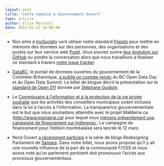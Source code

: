 ```yaml
---
layout: post
title: "Cette semaine à Gouvernement Ouvert"
type: article
author: Ellie Marshall
date: 2013-02-22 10:00:00
---
```

- Nos amis à [mySociety](http://www.mysociety.org/) vont utiliser notre standard [Popolo](http://www.popoloproject.com) pour mettre en mémoire des données sur des personnes, des organisations et des postes sur leur service web [PopIt](http://popit.mysociety.org/). Vous pouvez suivre [leur évolution sur GitHub](https://github.com/mysociety/popit/issues/239) ou joindre la conversation alors que nous travaillons à finaliser ce standard à travers [notre issue tracker](https://github.com/opennorth/popolo-standard/issues?state=open).

- [DataBC](http://www.data.gov.bc.ca/), le portail de données ouvertes du gouvernement de la Colombie-Britannique, [a publié un compte-rendu](http://blog.data.gov.bc.ca/2013/02/a-big-week-open-data-day-follows-the-bc-open-data-summit/) du BC Open Data Day et du Open Data Summit. Le billet de blogue décrit la présentation sur le [standard de Open 511](http://opennorth.github.com/Open511API/) donnée par [Stéphane Guidoin](http://nordouvert.ca/equipe/).

- Le [Commissaire à l’information et à la protection de la vie privée](http://www.ipc.on.ca/french/home-page/default.aspx) [souhaite](http://www.thestar.com/news/city_hall/2013/02/28/ontario_privacy_commissioner_wants_councillors_included_in_freedom_of_information_laws.html) que les activités des conseillers municipaux soient incluses dans la loi à l’accès à l’information. La transparence gouvernementale est le but que nous souhaitons atteindre avec le projet MaMairie.ca (http://www.mamairie.ca) pour lequel nous [menons présentement une campagne de financement sur Indiegogo.](http://www.indiegogo.com/projects/290328/x/1859729). La campagne de financement pour l’édition montréalaise sera lancée le 12 mars.

- Nord Ouvert [a récemment participé](http://www.samaracanada.com/samarablog/samara-main-blog/2013/02/27/open-north-strong-and-free) à la série de blogs Redesigning Parliament de [Samara](http://www.samaracanada.com). Dans notre billet, nous avons proposé qu’il y ait une nouvelle influence de la part de la communauté F/OSS et nous avons noté qu’un parlement pertinent doit promouvoir l’accès aux processus gouvernementaux.